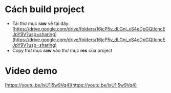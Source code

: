 # Cách build project
- Tải thư mục **raw** về tại đây: [https://drive.google.com/drive/folders/16jcP5v_dLGnj_xS4eDpGQtIcncEJpY9V?usp=sharing](https://drive.google.com/drive/folders/16jcP5v_dLGnj_xS4eDpGQtIcncEJpY9V?usp=sharing)
- Copy thư mục **raw** vào thư mục **res** của project

# Video demo
[https://youtu.be/lxU1j5w9Vq4](https://youtu.be/lxU1j5w9Vq4)
